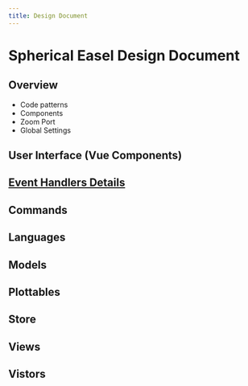 ```yaml
---
title: Design Document
---
```


# Spherical Easel Design Document

## Overview

- Code patterns
- Components
- Zoom Port
- Global Settings

## User Interface (Vue Components)

## [Event Handlers Details](./handlers/)

## Commands

## Languages

## Models

## Plottables

## Store

## Views

## Vistors

